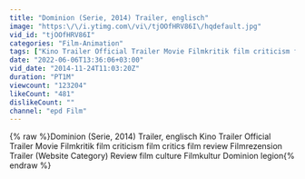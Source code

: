```yaml
---
title: "Dominion (Serie, 2014) Trailer, englisch"
image: "https:\/\/i.ytimg.com\/vi\/tjOOfHRV86I\/hqdefault.jpg"
vid_id: "tjOOfHRV86I"
categories: "Film-Animation"
tags: ["Kino Trailer Official Trailer Movie Filmkritik film criticism film critics film review Filmrezension","Trailer (Website Category)","Review"]
date: "2022-06-06T13:36:06+03:00"
vid_date: "2014-11-24T11:03:20Z"
duration: "PT1M"
viewcount: "123204"
likeCount: "481"
dislikeCount: ""
channel: "epd Film"
---
```

{% raw %}Dominion (Serie, 2014) Trailer, englisch Kino Trailer Official Trailer Movie Filmkritik film criticism film critics film review Filmrezension Trailer (Website Category) Review film culture Filmkultur Dominion legion{% endraw %}
